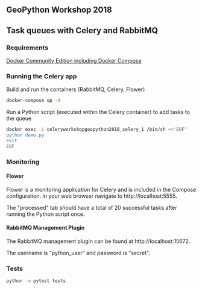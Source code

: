 ## GeoPython Workshop 2018
## Task queues with Celery and RabbitMQ

### Requirements

[Docker Community Edition including Docker Compose](https://www.docker.com/community-edition)

### Running the Celery app

Build and run the containers (RabbitMQ, Celery, Flower)
```bash
docker-compose up -d
```

Run a Python script (executed within the Celery container) to add tasks to the queue
```bash
docker exec -i celeryworkshopgeopython2018_celery_1 /bin/sh <<'EOF'
python demo.py
exit
EOF
```

### Monitoring

#### Flower

Flower is a monitoring application for Celery and is included in the Compose configuration. In your web browser navigate to http://localhost:5555. 

The "processed" tab should have a total of 20 successful tasks after running the Python script once.

#### RabbitMQ Management Plugin

The RabbitMQ management plugin can be found at http://localhost:15672.

The username is "python_user" and password is "secret".

### Tests

```bash
python -m pytest tests
```
